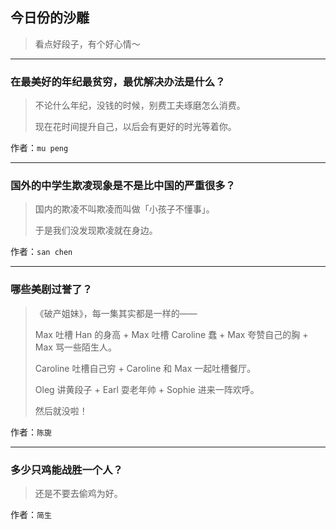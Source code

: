 ## 今日份的沙雕

> 看点好段子，有个好心情～


 
---

### 在最美好的年纪最贫穷，最优解决办法是什么？

> 不论什么年纪，没钱的时候，别费工夫琢磨怎么消费。
> 
> 现在花时间提升自己，以后会有更好的时光等着你。


作者：`mu peng`

---

### 国外的中学生欺凌现象是不是比中国的严重很多？

> 国内的欺凌不叫欺凌而叫做「小孩子不懂事」。
> 
> 于是我们没发现欺凌就在身边。


作者：`san chen`

---

### 哪些美剧过誉了？

> 《破产姐妹》，每一集其实都是一样的——
> 
> Max 吐槽 Han 的身高 + Max 吐槽 Caroline 蠢 + Max 夸赞自己的胸 + Max 骂一些陌生人。
> 
> Caroline 吐槽自己穷 + Caroline 和 Max 一起吐槽餐厅。
> 
> Oleg 讲黄段子 + Earl 耍老年帅 + Sophie 进来一阵欢呼。
> 
> 然后就没啦！


作者：`陈旎`

---

### 多少只鸡能战胜一个人？

> 还是不要去偷鸡为好。


作者：`简生`